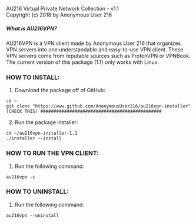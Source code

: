 AU216 Virtual Private Network Collection - v1.1         
Copyright (c) 2018 by Anonymous User 216
##### What is AU216VPN?
AU216VPN is a VPN client made by Anonymous User 216 that organizes VPN servers into one understandable and easy-to-use VPN client. These VPN servers come from reputable sources such as ProtonVPN or VPNBook. The current version of this package (1.1) only works with Linux.

### HOW TO INSTALL:
1. Download the package off of GitHub:
```
cd ~
git clone "https://www.github.com/AnonymousUser216/au216vpn-installer" (CHECK THIS) ##############################################
```

2. Run the package installer:
```
cd ~/au216vpn-installer-1.1
./installer --install
```



### HOW TO RUN THE VPN CLIENT:
1. Run the following command:
```
au216vpn -c
```



### HOW TO UNINSTALL:

1. Run the following command:
```
au216vpn --uninstall
```
